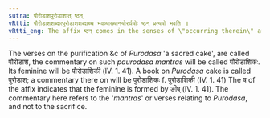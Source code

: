 ```yaml
---
sutra: पौरोडाशपुरोडाशात् ष्ठन्
vRtti: पौरोडाशशब्दात्पुरोडाशशब्दाच्च भवव्याख्यानयोरर्थयोः ष्ठन् प्रत्ययो भवति ॥
vRtti_eng: The affix ष्ठन् comes in the senses of \"occurring therein\" and \"a commentary thereon\", after the words \"_paurodasa\" and \"_purodasa_\".
---
```

The verses on the purification &c of _Purodasa_ 'a sacred cake', are called पौरोडाश, the commentary on such _paurodasa_ _mantras_ will be called पौरोडाशिकः. Its feminine will be पौरोडाशिकी (IV. 1. 41). A book on _Purodasa_ cake is called पुरोडाश; a commentary there on will be पुरोडाशिकः f. पुरोडाशिकी (IV. 1. 41) The ष of the affix indicates that the feminine is formed by ङीष् (IV. 1. 41). The commentary here refers to the '_mantras_' or verses relating to _Purodasa_, and not to the sacrifice.
